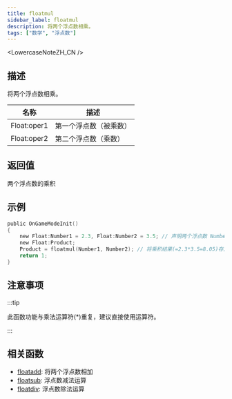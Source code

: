 ```yaml
---
title: floatmul
sidebar_label: floatmul
description: 将两个浮点数相乘。
tags: ["数学", "浮点数"]
---
```


<LowercaseNoteZH_CN />

## 描述

将两个浮点数相乘。

| 名称        | 描述                   |
| ----------- | ---------------------- |
| Float:oper1 | 第一个浮点数（被乘数） |
| Float:oper2 | 第二个浮点数（乘数）   |

## 返回值

两个浮点数的乘积

## 示例

```c
public OnGameModeInit()
{
    new Float:Number1 = 2.3, Float:Number2 = 3.5; // 声明两个浮点数 Number1(2.3) 和 Number2(3.5)
    new Float:Product;
    Product = floatmul(Number1, Number2); // 将乘积结果(=2.3*3.5=8.05)存入浮点变量"Product"
    return 1;
}
```

## 注意事项

:::tip

此函数功能与乘法运算符(\*)重复，建议直接使用运算符。

:::

## 相关函数

- [floatadd](floatadd): 将两个浮点数相加
- [floatsub](floatsub): 浮点数减法运算
- [floatdiv](floatdiv): 浮点数除法运算

